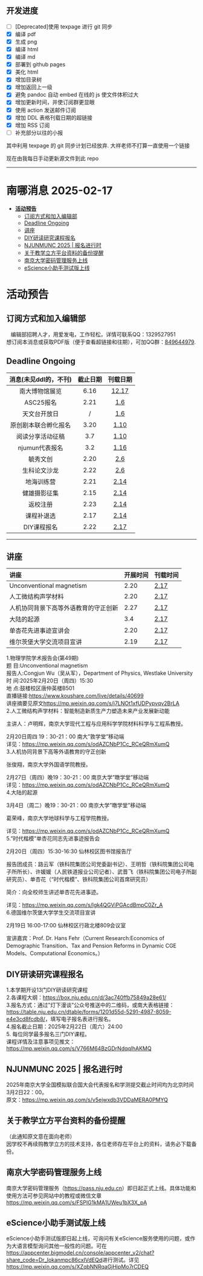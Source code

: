 ## 开发进度

- [ ] [Deprecated]使用 texpage 进行 git 同步
- [x] 编译 pdf
- [x] 生成 png
- [x] 编译 html
- [x] 编译 md
- [x] 部署到 github pages
- [x] 美化 html
- [x] 增加目录树
- [x] 增加返回上一级
- [x] 避免 pandoc 自动 embed 在线的 js 使文件体积过大
- [x] 增加更新时间，并使订阅群更显眼
- [x] 使用 action 发送邮件订阅
- [x] 增加 DDL 表格刊载日期的超链接
- [x] 增加 RSS 订阅
- [ ] 补充部分以往的小报

其中利用 texpage 的 git 同步计划已经放弃. 大祥老师不打算一直使用一个链接

现在由我每日手动更新源文件到此 repo

----
# 南哪消息 2025-02-17

-   <a href="#活动预告" id="toc-活动预告"><strong>活动预告</strong></a>
    -   <a href="#订阅方式和加入编辑部"
        id="toc-订阅方式和加入编辑部">订阅方式和加入编辑部</a>
    -   <a href="#deadline-ongoing" id="toc-deadline-ongoing">Deadline
        Ongoing</a>
    -   <a href="#讲座" id="toc-讲座">讲座</a>
    -   <a href="#diy研读研究课程报名"
        id="toc-diy研读研究课程报名">DIY研读研究课程报名</a>
    -   <a href="#njunmunc-2025-报名进行时"
        id="toc-njunmunc-2025-报名进行时">NJUNMUNC 2025 | 报名进行时</a>
    -   <a href="#关于教学立方平台资料的备份提醒"
        id="toc-关于教学立方平台资料的备份提醒">关于教学立方平台资料的备份提醒</a>
    -   <a href="#南京大学密码管理服务上线"
        id="toc-南京大学密码管理服务上线">南京大学密码管理服务上线</a>
    -   <a href="#escience小助手测试版上线"
        id="toc-escience小助手测试版上线">eScience小助手测试版上线</a>

# **活动预告**

## 订阅方式和加入编辑部

   编辑部招聘人才，用爱发电，工作轻松，详情可联系QQ：1329527951  
想订阅本消息或获取PDF版（便于查看超链接和往期），可加QQ群：[849644979](https://qm.qq.com/q/VXIW7fgsEe).

## Deadline Ongoing

| 消息(未见ddl的，不刊) | 截止日期 |                      刊载日期                      |
|:---------------------:|:--------:|:--------------------------------------------------:|
|    南大博物馆展览     |   6.16   | [12.17](https://nik-nul.github.io/news/2024-12-17) |
|       ASC25报名       |   2.21   |  [1.6](https://nik-nul.github.io/news/2025-01-06)  |
|     天文台开放日      |    /     |  [1.6](https://nik-nul.github.io/news/2025-01-06)  |
| 原创剧本联合孵化报名  |   3.20   | [1.10](https://nik-nul.github.io/news/2025-01-10)  |
|   阅读分享活动征稿    |   3.7    | [1.10](https://nik-nul.github.io/news/2025-01-10)  |
|    njumun代表报名     |   3.2    | [1.16](https://nik-nul.github.io/news/2025-01-16)  |
|       毓秀文创        |   2.20   |  [2.6](https://nik-nul.github.io/news/2025-02-06)  |
|     生科论文沙龙      |   2.22   |  [2.6](https://nik-nul.github.io/news/2025-02-06)  |
|      地海训练营       |   2.21   | [2.14](https://nik-nul.github.io/news/2025-02-14)  |
|     健雄摄影征集      |   2.15   | [2.14](https://nik-nul.github.io/news/2025-02-14)  |
|       返校注册        |   2.23   | [2.14](https://nik-nul.github.io/news/2025-02-14)  |
|      课程补退选       |   2.17   | [2.14](https://nik-nul.github.io/news/2025-02-14)  |
|      DIY课程报名      |   2.22   | [2.17](https://nik-nul.github.io/news/2025-02-17)  |

------------------------------------------------------------------------

## 讲座

| 讲座                                 | 开展时间 | 刊载时间                                          |
|:-------------------------------------|:---------|:--------------------------------------------------|
| Unconventional magnetism             | 2.20     | [2.17](https://nik-nul.github.io/news/2025-02-17) |
| 人工微结构声学材料                   | 2.20     | [2.17](https://nik-nul.github.io/news/2025-02-17) |
| 人机协同背景下高等外语教育的守正创新 | 2.27     | [2.17](https://nik-nul.github.io/news/2025-02-17) |
| 大陆的起源                           | 3.4      | [2.17](https://nik-nul.github.io/news/2025-02-17) |
| 单杏花先进事迹宣讲会                 | 2.20     | [2.17](https://nik-nul.github.io/news/2025-02-17) |
| 维尔茨堡大学交流项目宣讲             | 2.19     | [2.17](https://nik-nul.github.io/news/2025-02-17) |

1.物理学院学术报告会(第49期)  
题 目:Unconventional magnetism  
报告人:Congjun Wu（吴从军），Department of Physics, Westlake
University  
时 间:2025年2月20日（周四）15:30  
地 点:鼓楼校区唐仲英楼B501  
直播链接:<https://www.koushare.com/live/details/40699>  
讲座摘要见原文<https://mp.weixin.qq.com/s/j7LNOt1xfUDPypvqv2BrLA>  
2.人工微结构声学材料：智能制造新质生产力塑造未来产业发展新动能

主讲人：卢明辉，南京大学现代工程与应用科学学院材料科学与工程系教授。

2月20日周四 19：30-21：00 南大”敦学堂”移动端  
详见：<https://mp.weixin.qq.com/s/odAZCNbP1Cc_RCeQRmXumQ>  
3.人机协同背景下高等外语教育的守正创新

张俊翔，南京大学外国语学院教授。

2月27日（周四）晚19：30-21：00 南京大学”暾学堂”移动端  
详见：<https://mp.weixin.qq.com/s/odAZCNbP1Cc_RCeQRmXumQ>  
4.大陆的起源

3月4日（周二）晚19：30-21：00 南京大学”暾学堂”移动端

葛荣峰，南京大学地球科学与工程学院教授。

详见：<https://mp.weixin.qq.com/s/odAZCNbP1Cc_RCeQRmXumQ>  
5.”时代楷模”单杏花同志先进事迹报告会

2月20日（周四）15:30-16:30 仙林校区图书馆报告厅

报告团成员：路云军（铁科院集团公司党委副书记）、王明哲（铁科院集团公司电子所所长）、许媛媛（人民铁道报业公司记者）、武晋飞（铁科院集团公司电子所副研究员）、单杏花（“时代楷模”、铁科院集团公司首席研究员）

简介：向全校师生讲述单杏花先进事迹。

详见：<https://mp.weixin.qq.com/s/lgk4QGViPGAcdBmpC0Zr_A>  
6.德国维尔茨堡大学学生交流项目宣讲

2月19日 16:00-17:00 仙林校区行政北楼809会议室

宣讲嘉宾：Prof. Dr. Hans Fehr（Current Research:Economics of Demographic
Transition、Tax and Pension Reforms in Dynamic CGE Models、Computational
Economics。）

## DIY研读研究课程报名

1.本学期开设13门DIY研读研究课程  
2.各课程大纲：<https://box.nju.edu.cn/d/3ac740ffb75849a28e61/>  
3.报名方式：通过”灯下漫谈”公众号推送中的二维码，或南大表格链接：<https://table.nju.edu.cn/dtable/forms/1201d55d-5291-4987-8059-e4e3cd8fcdb8/>，填写电子报名表进行报名。  
4.报名截止日期：2025年2月22日（周六）24:00  
5. 每位同学最多报名三门DIY课程。  
课程详情及注意事项见推文：<https://mp.weixin.qq.com/s/V766M64BzGDrNdqqlhAKMQ>

## NJUNMUNC 2025 \| 报名进行时

2025年南京大学全国模拟联合国大会代表报名和学测提交截止时间均为北京时间3月2日22：00。  
原文：<https://mp.weixin.qq.com/s/v5ejwxdb3VDDaMERA0PMYQ>

## 关于教学立方平台资料的备份提醒

（此通知原文意在面向老师）  
因学校不再续购教学立方的技术支持，各位老师存在平台上的资料，请务必下载备份。

## 南京大学密码管理服务上线

南京大学密码管理服务（<https://pass.nju.edu.cn>）即日起正式上线。具体功能和使用方法可参见网站中的教程或微信文章<https://mp.weixin.qq.com/s/FSPlG1kMA1UWeu1bX3X_pA>

## eScience小助手测试版上线

eScience小助手测试版即日起上线，可询问有关eScience服务使用的问题，或作为大语言模型询问其他一般性的问题。可在<https://appcenter.bigmodel.cn/console/appcenter_v2/chat?share_code=Dr_lokanmpc86cxIVdEQd>进行测试。详见<https://mp.weixin.qq.com/s/XZqbNNRqaGjHipMo7rCDEQ>
